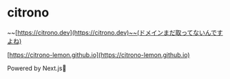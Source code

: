 # citrono

~~[https://citrono.dev](https://citrono.dev)~~(ドメインまだ取ってないんですよね)

[https://citrono-lemon.github.io](https://citrono-lemon.github.io)


Powered by Next.js👀
